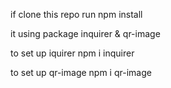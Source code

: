 if clone this repo
run 
npm install

it using package
inquirer & qr-image

to set up iquirer
npm i inquirer

to set up qr-image
npm i qr-image
